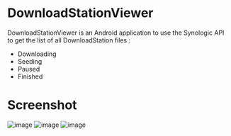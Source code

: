 # DownloadStationViewer
DownloadStationViewer is an Android application to use the Synologic API to get the list of all DownloadStation files :
- Downloading
- Seeding
- Paused
- Finished
# Screenshot
![image](https://user-images.githubusercontent.com/28084726/162490376-30754d64-edca-401e-92bd-233122f87cee.png)
![image](https://user-images.githubusercontent.com/28084726/162490267-01965b1e-3325-41a9-aff1-d0ffbade208d.png)
![image](https://user-images.githubusercontent.com/28084726/162490303-8b1e14d0-3093-4273-8a74-f0d7f1852fd7.png)

